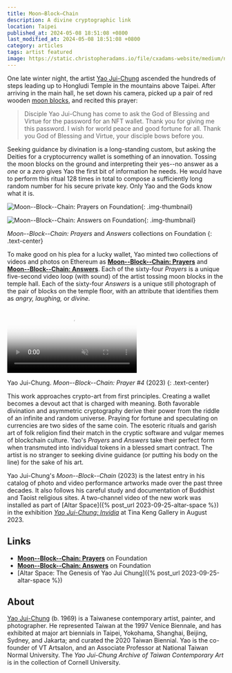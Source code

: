 ```yaml
---
title: Moon–Block–Chain
description: A divine cryptographic link
location: Taipei
published_at: 2024-05-08 18:51:08 +0800
last_modified_at: 2024-05-08 18:51:08 +0800
category: articles
tags: artist featured
image: https://static.christopheradams.io/file/cxadams-website/medium/nextcloud/Photos/Pictures/2023/yaojuichung-invidia/yaojuichung-moonblockchain-prayer-04.jpg
---
```


One late winter night, the artist [Yao Jui-Chung] ascended the hundreds of steps
leading up to Hongludi Temple in the mountains above Taipei. After arriving in
the main hall, he set down his camera, picked up a pair of red wooden [moon
blocks], and recited this prayer:

> Disciple Yao Jui-Chung has come to ask the God of Blessing and Virtue
> for the password for an NFT wallet. Thank you for giving me this
> password. I wish for world peace and good fortune for all. Thank you
> God of Blessing and Virtue, your disciple bows before you.

Seeking guidance by divination is a long-standing custom, but asking the Deities
for a cryptocurrency wallet is something of an innovation. Tossing the moon
blocks on the ground and interpreting their yes--no answer as a *one* or a
*zero* gives Yao the first bit of information he needs. He would have to perform
this ritual 128 times in total to compose a sufficiently long random number for
his secure private key. Only Yao and the Gods know what it is.

![Moon--Block--Chain: Prayers on
Foundation](https://static.christopheradams.io/file/cxadams-website/medium/nextcloud/Photos/Pictures/2023/yaojuichung-invidia/yaojuichung-moonblockchain-foundation-prayers.jpg){: .img-thumbnail}

![Moon--Block--Chain: Answers on Foundation](https://static.christopheradams.io/file/cxadams-website/medium/nextcloud/Photos/Pictures/2023/yaojuichung-invidia/yaojuichung-moonblockchain-foundation-answers.jpg){: .img-thumbnail}

*Moon--Block--Chain: Prayers* and *Answers* collections on Foundation
{: .text-center}

To make good on his plea for a lucky wallet, Yao minted two collections of
videos and photos on Ethereum as **[Moon--Block--Chain: Prayers]** and
**[Moon--Block--Chain: Answers]**. Each of the sixty-four *Prayers* is a unique
five-second video loop (with sound) of the artist tossing moon blocks in the
temple hall. Each of the sixty-four *Answers* is a unique still photograph of
the pair of blocks on the temple floor, with an attribute that identifies them
as *angry, laughing,* or *divine.*

<!-- Before you ask: this is a *performance*. You won't figure out Yao's private key -->
<!-- from these collections. -->

<p>
<video
  autoplay muted loop
  preload="metadata"
  src="https://f001.backblazeb2.com/file/cxadams-website/video/nextcloud/Video/2023/yaojuichung-moonblockchain-prayer-04.mp4"
  type="video/mp4"
  poster="https://static.christopheradams.io/file/cxadams-website/medium/nextcloud/Photos/Pictures/2023/yaojuichung-invidia/yaojuichung-moonblockchain-prayer-04.jpg"
></video>
</p>

Yao Jui-Chung. *Moon--Block--Chain: Prayer #4* (2023)
{: .text-center}

This work approaches crypto-art from first principles. Creating a wallet becomes
a devout act that is charged with meaning. Both favorable divination and
asymmetric cryptography derive their power from the riddle of an infinite and
random universe. Praying for fortune and speculating on currencies are two sides
of the same coin. The esoteric rituals and garish art of folk religion find
their match in the cryptic software and vulgar memes of blockchain
culture. Yao's *Prayers* and *Answers* take their perfect form when transmuted
into individual tokens in a blessed smart contract. The artist is no stranger to
seeking divine guidance (or putting his body on the line) for the sake of his
art.

Yao Jui-Chung's *Moon--Block--Chain* (2023) is the latest entry in his catalog
of photo and video performance artworks made over the past three decades. It
also follows his careful study and documentation of Buddhist and Taoist
religious sites. A two-channel video of the new work was installed as part of
[Altar Space]({% post_url 2023-09-25-altar-space %}) in the exhibition *[Yao
Jui-Chung: Invidia]* at Tina Keng Gallery in August 2023.

## Links

* **[Moon--Block--Chain: Prayers]** on Foundation
* **[Moon--Block--Chain: Answers]** on Foundation
* [Altar Space: The Genesis of Yao Jui Chung]({% post_url 2023-09-25-altar-space %})

## About

[Yao Jui-Chung] (b. 1969) is a Taiwanese contemporary artist, painter, and
photographer. He represented Taiwan at the 1997 Venice Biennale, and has
exhibited at major art biennials in Taipei, Yokohama, Shanghai, Beijing, Sydney,
and Jakarta; and curated the 2020 Taiwan Biennial. Yao is the co-founder of VT
Artsalon, and an Associate Professor at National Taiwan Normal University. The
*Yao Jui-Chung Archive of Taiwan Contemporary Art* is in the collection of
Cornell University.

[Yao Jui-Chung]: https://www.yaojuichung.com/
[moon blocks]: https://en.wikipedia.org/wiki/Jiaobei
[Moon--Block--Chain: Prayers]: https://foundation.app/collection/moon-block-chain-prayers
[Moon--Block--Chain: Answers]: https://foundation.app/collection/moon-block-chain-answers
[Yao Jui-Chung: Invidia]: https://www.tinakenggallery.com/en/exhibitions/243-invidia/press_release_text/
